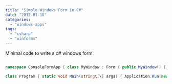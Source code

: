```yaml
---
title: "Simple Windows Form in C#"
date: "2012-01-18"
categories: 
  - "windows-apps"
tags: 
  - "csharp"
  - "winforms"
---
```


Minimal code to write a c# windows form:

```cs using System.Windows.Forms;

namespace ConsoleFormApp { class MyWindow : Form { public MyWindow() { this.Text = "First Form"; } }

class Program { static void Main(string\[\] args) { Application.Run(new MyWindow()); } } } ```
